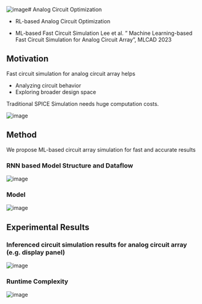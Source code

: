 ![image](https://github.com/CSDL-postech/Topic_Introduction/assets/67090206/76a859a4-5179-4cc8-83c4-28dab1c352ab)# Analog Circuit Optimization

* RL-based Analog Circuit Optimization



* ML-based Fast Circuit Simulation
Lee et al. ” Machine Learning-based Fast Circuit Simulation for Analog Circuit Array”,  MLCAD 2023

## Motivation
Fast circuit simulation for analog circuit array helps
  - Analyzing circuit behavior
  - Exploring broader design space

Traditional SPICE Simulation needs huge computation costs.

![image](https://github.com/CSDL-postech/Topic_Introduction/assets/67090206/6d2fcd7e-f1a3-43f2-a410-b3f28bccfdd9)

## Method
We propose ML-based circuit array simulation for fast and accurate results
### RNN based Model Structure and Dataflow

![image](https://github.com/CSDL-postech/Topic_Introduction/assets/67090206/08aa6a75-5cdb-4c62-8603-7a4cf8dce7ea)

### Model

![image](https://github.com/CSDL-postech/Topic_Introduction/assets/67090206/b8e43107-f160-4e62-bf7a-3d43b66e290d)

## Experimental Results
### Inferenced circuit simulation results for analog circuit array (e.g. display panel)

![image](https://github.com/CSDL-postech/Topic_Introduction/assets/67090206/244baf02-6295-4184-a305-8160232abd3d)

### Runtime Complexity

![image](https://github.com/CSDL-postech/Topic_Introduction/assets/67090206/f91f953c-eca8-48c7-bc01-8e1c04313e25)


